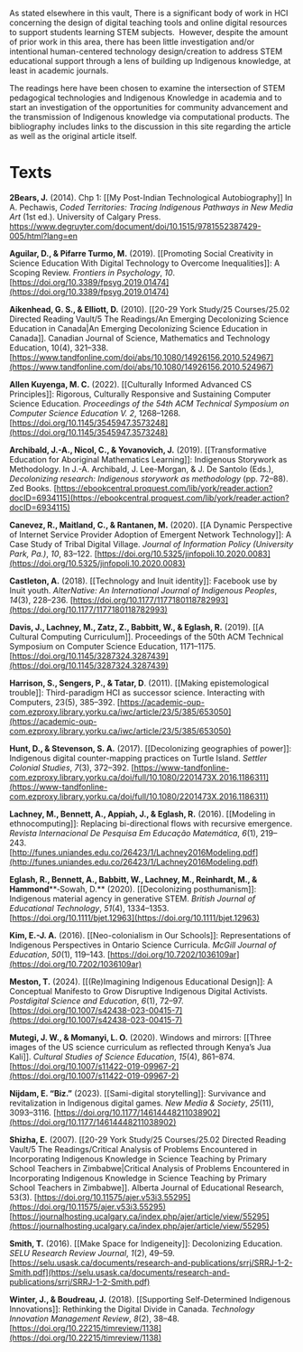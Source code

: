 As stated elsewhere in this vault, There is a significant body of work in HCI concerning the design of digital teaching tools and online digital resources to support students learning STEM subjects.  However, despite the amount of prior work in this area, there has been little investigation and/or intentional human-centered technology design/creation to address STEM educational support through a lens of building up Indigenous knowledge, at least in academic journals.

The readings here have been chosen to examine the intersection of STEM pedagogical technologies and Indigenous Knowledge in academia and to start an investigation of the opportunities for community advancement and the transmission of Indigenous knowledge via computational products. The bibliography includes links to the discussion in this site regarding the article as well as the original article itself.
# Texts
**2Bears, J.** (2014). Chp 1: [[My Post-Indian Technological Autobiography]] In A. Pechawis, _Coded Territories: Tracing Indigenous Pathways in New Media Art_ (1st ed.). University of Calgary Press. https://www.degruyter.com/document/doi/10.1515/9781552387429-005/html?lang=en

**Aguilar, D., & Pifarre Turmo, M.** (2019). [[Promoting Social Creativity in Science Education With Digital Technology to Overcome Inequalities]]: A Scoping Review. _Frontiers in Psychology_, _10_. [https://doi.org/10.3389/fpsyg.2019.01474](https://doi.org/10.3389/fpsyg.2019.01474)

**Aikenhead, G. S., & Elliott, D.** (2010). [[20-29 York Study/25 Courses/25.02 Directed Reading Vault/5 The Readings/An Emerging Decolonizing Science Education in Canada|An Emerging Decolonizing Science Education in Canada]]. Canadian Journal of Science, Mathematics and Technology Education, 10(4), 321–338. [https://www.tandfonline.com/doi/abs/10.1080/14926156.2010.524967](https://www.tandfonline.com/doi/abs/10.1080/14926156.2010.524967)

**Allen Kuyenga, M. C.** (2022). [[Culturally Informed Advanced CS Principles]]: Rigorous, Culturally Responsive and Sustaining Computer Science Education. _Proceedings of the 54th ACM Technical Symposium on Computer Science Education V. 2_, 1268–1268. [https://doi.org/10.1145/3545947.3573248](https://doi.org/10.1145/3545947.3573248)

**Archibald, J.-A., Nicol, C., & Yovanovich, J.** (2019). [[Transformative Education for Aboriginal Mathematics Learning]]: Indigenous Storywork as Methodology. In J.-A. Archibald, J. Lee-Morgan, & J. De Santolo (Eds.), _Decolonizing research: Indigenous storywork as methodology_ (pp. 72–88). Zed Books. [https://ebookcentral.proquest.com/lib/york/reader.action?docID=6934115](https://ebookcentral.proquest.com/lib/york/reader.action?docID=6934115)

**Canevez, R., Maitland, C., & Rantanen, M.** (2020). [[A Dynamic Perspective of Internet Service Provider Adoption of Emergent Network Technology]]: A Case Study of Tribal Digital Village. _Journal of Information Policy (University Park, Pa.)_, _10_, 83–122. [https://doi.org/10.5325/jinfopoli.10.2020.0083](https://doi.org/10.5325/jinfopoli.10.2020.0083)

**Castleton, A.** (2018). [[Technology and Inuit identity]]: Facebook use by Inuit youth. _AlterNative: An International Journal of Indigenous Peoples_, _14_(3), 228–236. [https://doi.org/10.1177/1177180118782993](https://doi.org/10.1177/1177180118782993)

**Davis, J., Lachney, M., Zatz, Z., Babbitt, W., & Eglash, R.** (2019). [[A Cultural Computing Curriculum]]. Proceedings of the 50th ACM Technical Symposium on Computer Science Education, 1171–1175. [https://doi.org/10.1145/3287324.3287439](https://doi.org/10.1145/3287324.3287439)

**Harrison, S., Sengers, P., & Tatar, D**. (2011). [[Making epistemological trouble]]: Third-paradigm HCI as successor science. Interacting with Computers, 23(5), 385–392. [https://academic-oup-com.ezproxy.library.yorku.ca/iwc/article/23/5/385/653050](https://academic-oup-com.ezproxy.library.yorku.ca/iwc/article/23/5/385/653050)

**Hunt, D., & Stevenson, S. A.** (2017). [[Decolonizing geographies of power]]: Indigenous digital counter-mapping practices on Turtle Island. _Settler Colonial Studies_, _7_(3), 372–392. [https://www-tandfonline-com.ezproxy.library.yorku.ca/doi/full/10.1080/2201473X.2016.1186311](https://www-tandfonline-com.ezproxy.library.yorku.ca/doi/full/10.1080/2201473X.2016.1186311)

**Lachney, M., Bennett, A., Appiah, J., & Eglash, R.** (2016). [[Modeling in ethnocomputing]]: Replacing bi-directional flows with recursive emergence. _Revista Internacional De Pesquisa Em Educação Matemática_, _6_(1), 219–243.  
[http://funes.uniandes.edu.co/26423/1/Lachney2016Modeling.pdf](http://funes.uniandes.edu.co/26423/1/Lachney2016Modeling.pdf)

**Eglash, R., Bennett, A., Babbitt, W., Lachney, M., Reinhardt, M., & Hammond****‐Sowah, D.** (2020). [[Decolonizing posthumanism]]: Indigenous material agency in generative STEM. _British Journal of Educational Technology_, _51_(4), 1334–1353. [https://doi.org/10.1111/bjet.12963](https://doi.org/10.1111/bjet.12963)

**Kim, E.-J. A.** (2016). [[Neo-colonialism in Our Schools]]: Representations of Indigenous Perspectives in Ontario Science Curricula. _McGill Journal of Education_, _50_(1), 119–143. [https://doi.org/10.7202/1036109ar](https://doi.org/10.7202/1036109ar)

**Meston, T.** (2024). [[(Re)Imagining Indigenous Educational Design]]: A Conceptual Manifesto to Grow Disruptive Indigenous Digital Activists. _Postdigital Science and Education_, _6_(1), 72–97. [https://doi.org/10.1007/s42438-023-00415-7](https://doi.org/10.1007/s42438-023-00415-7)

**Mutegi, J. W., & Momanyi, L. O.** (2020). Windows and mirrors: [[Three images of the US science curriculum as reflected through Kenya’s Jua Kali]]. _Cultural Studies of Science Education_, _15_(4), 861–874. [https://doi.org/10.1007/s11422-019-09967-2](https://doi.org/10.1007/s11422-019-09967-2)

**Nijdam, E. “Biz.”** (2023). [[Sami-digital storytelling]]: Survivance and revitalization in Indigenous digital games. _New Media & Society_, _25_(11), 3093–3116. [https://doi.org/10.1177/14614448211038902](https://doi.org/10.1177/14614448211038902)

**Shizha, E.** (2007). [[20-29 York Study/25 Courses/25.02 Directed Reading Vault/5 The Readings/Critical Analysis of Problems Encountered in Incorporating Indigenous Knowledge in Science Teaching by Primary School Teachers in Zimbabwe|Critical Analysis of Problems Encountered in Incorporating Indigenous Knowledge in Science Teaching by Primary School Teachers in Zimbabwe]]. Alberta Journal of Educational Research, 53(3). [https://doi.org/10.11575/ajer.v53i3.55295](https://doi.org/10.11575/ajer.v53i3.55295) [https://journalhosting.ucalgary.ca/index.php/ajer/article/view/55295](https://journalhosting.ucalgary.ca/index.php/ajer/article/view/55295)

**Smith, T.** (2016). [[Make Space for Indigeneity]]: Decolonizing Education. _SELU Research Review Journal_, _1_(2), 49–59. [https://selu.usask.ca/documents/research-and-publications/srrj/SRRJ-1-2-Smith.pdf](https://selu.usask.ca/documents/research-and-publications/srrj/SRRJ-1-2-Smith.pdf)

**Winter, J., & Boudreau, J.** (2018). [[Supporting Self-Determined Indigenous Innovations]]: Rethinking the Digital Divide in Canada. _Technology Innovation Management Review_, _8_(2), 38–48. [https://doi.org/10.22215/timreview/1138](https://doi.org/10.22215/timreview/1138)


